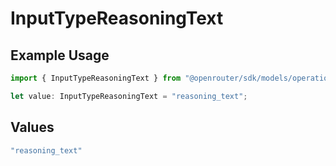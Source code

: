 # InputTypeReasoningText

## Example Usage

```typescript
import { InputTypeReasoningText } from "@openrouter/sdk/models/operations";

let value: InputTypeReasoningText = "reasoning_text";
```

## Values

```typescript
"reasoning_text"
```